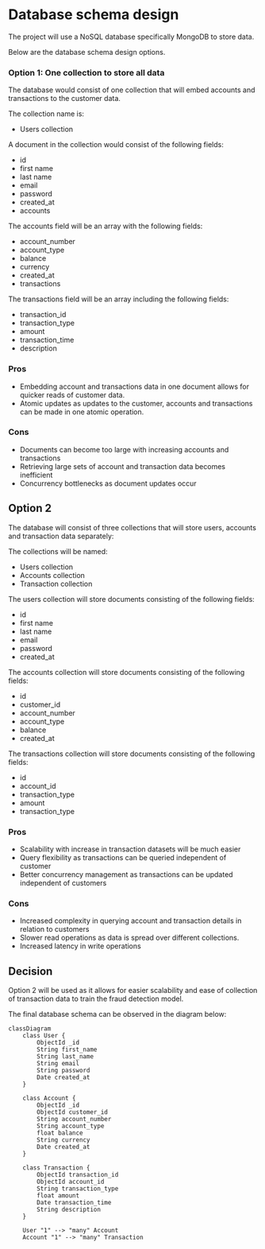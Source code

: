 # Database schema design

The project will use a NoSQL database specifically MongoDB to store data.

Below are the database schema design options.

### Option 1: One collection to store all data

The database would consist of one collection that will embed accounts and transactions to the customer data.

The collection name is:

- Users collection

A document in the collection would consist of the following fields:

- id
- first name
- last name
- email
- password
- created_at
- accounts

The accounts field will be an array with the following fields:

- account_number
- account_type
- balance
- currency
- created_at
- transactions

The transactions field will be an array including the following fields:

- transaction_id
- transaction_type
- amount
- transaction_time
- description

### Pros

- Embedding account and transactions data in one document allows for quicker reads of customer data.
- Atomic updates as updates to the customer, accounts and transactions can be made in one atomic operation.

### Cons

- Documents can become too large with increasing accounts and transactions
- Retrieving large sets of account and transaction data becomes inefficient
- Concurrency bottlenecks as document updates occur

## Option 2 

The database will consist of three collections that will store users, accounts and transaction data separately:

The collections will be named:

- Users collection
- Accounts collection
- Transaction collection

The users collection will store documents consisting of the following fields:

- id
- first name
- last name
- email
- password
- created_at

The accounts collection will store documents consisting of the following fields:

- id
- customer_id
- account_number
- account_type
- balance
- created_at

The transactions collection will store documents consisting of the following fields:

- id
- account_id
- transaction_type
- amount
- transaction_type

### Pros

- Scalability with increase in transaction datasets will be much easier
- Query flexibility as transactions can be queried independent of customer
- Better concurrency management as transactions can be updated independent of customers


### Cons

- Increased complexity in querying account and transaction details in relation to customers
- Slower read operations as data is spread over different collections.
- Increased latency in write operations

## Decision

Option 2 will be used as it allows for easier scalability and ease of collection of transaction data to train the fraud detection model.

The final database schema can be observed in the diagram below:

```mermaid
classDiagram
    class User {
        ObjectId _id
        String first_name
        String last_name
        String email
        String password
        Date created_at
    }

    class Account {
        ObjectId _id
        ObjectId customer_id
        String account_number
        String account_type
        float balance
        String currency
        Date created_at
    }

    class Transaction {
        ObjectId transaction_id
        ObjectId account_id
        String transaction_type
        float amount
        Date transaction_time
        String description
    }

    User "1" --> "many" Account
    Account "1" --> "many" Transaction
```